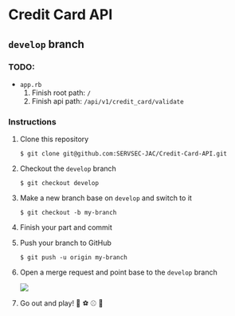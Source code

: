 # Credit Card API

## `develop` branch

### TODO:

- `app.rb`
	1. Finish root path: `/`
	2. Finish api path: `/api/v1/credit_card/validate`

### Instructions

1. Clone this repository

	```shell
	$ git clone git@github.com:SERVSEC-JAC/Credit-Card-API.git
	```
2. Checkout the `develop` branch

	```shell
	$ git checkout develop
	```
3. Make a new branch base on `develop` and switch to it

	```shell
	$ git checkout -b my-branch
	``` 
4. Finish your part and commit
5. Push your branch to GitHub

	```shell
	$ git push -u origin my-branch
	```

6. Open a merge request and point base to the `develop` branch

	<img src="http://cl.ly/image/2k1k46042m15/Screen%20Shot%202015-04-15%20at%201.00.32%20PM.png">

7. Go out and play! :basketball: :soccer: :baseball: :tennis:
